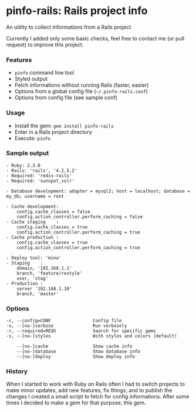
# pinfo-rails: Rails project info

An utility to collect informations from a Rails project

Currently I added only some basic checks, feel free to contact me (or pull request) to improve this project.

### Features

- `pinfo` command line tool
- Styled output
- Fetch informations without running Rails (faster, easier)
- Options from a global config file (`~/.pinfo-rails.conf`)
- Options from config file (see sample conf)

### Usage

- Install the gem: `gem install pinfo-rails`
- Enter in a Rails project directory
- Execute: `pinfo`

### Sample output

```
- Ruby: 2.3.0
- Rails: 'rails', '4.2.5.2'
- Required: 'redis-rails'
- Required: 'sunspot_solr'

- Database development: adapter = mysql2; host = localhost; database = my_db; username = root

- Cache development:
    config.cache_classes = false
    config.action_controller.perform_caching = false
- Cache staging    :
    config.cache_classes = true
    config.action_controller.perform_caching = true
- Cache production :
    config.cache_classes = true
    config.action_controller.perform_caching = true

- Deploy tool: 'mina'
- Staging    :
    domain, '192.168.1.1'
    branch, 'feature/restyle'
    user, 'stag'
- Production :
    server '192.168.1.10'
    branch, 'master'
```

### Options

```
-c, --config=CONF                Config file
-v, --[no-]verbose               Run verbosely
-r, --required=REQS              Search for specific gems
-s, --[no-]styles                With styles and colors (default)

    --[no-]cache                 Show cache info
    --[no-]database              Show database info
    --[no-]deploy                Show deploy info
```

### History

When I started to work with Ruby on Rails often I had to switch projects to make minor updates, add new features, fix things; and to publish the changes I created a small script to fetch for config informations. After some times I decided to make a gem for that purpose, this gem.

